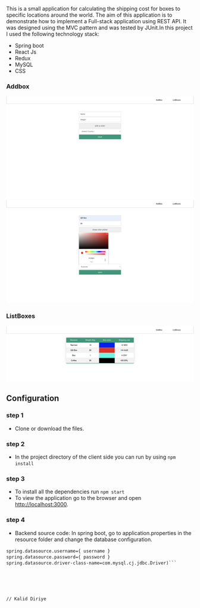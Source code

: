 This is a small application for calculating the shipping cost for boxes to specific locations around the world. The aim of this application is to demonstrate how to implement a Full-stack application using REST API. It was designed using the MVC pattern and was tested by JUnit.In this project I used the following technology stack:

* Spring boot
* React Js
* Redux 
* MySQL
* CSS

### Addbox ###
![](src/images/Addbox1.png)
![](src/images/addbox2.png)

### ListBoxes ###
![](src/images/list.png)

## Configuration ##

### step 1 ###
* Clone or download the files.

### step 2 ###
* In the project directory of the client side you can run 
by using `npm install`

### step 3 ###
* To install all the dependencies run `npm start` 
* To view the application go to the browser and open [http://localhost:3000](http://localhost:3000).

### step 4 ###
* Backend source code: In spring boot, go to application.properties in the resource folder and change the database configuration.

````spring.datasource.url=jdbc:mysql://localhost:3306/{your database name}
spring.datasource.username={ username }
spring.datasource.password={ password }
spring.datasource.driver-class-name=com.mysql.cj.jdbc.Driver)```





// Kalid Diriye 




